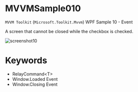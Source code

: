 # MVVMSample010
`MVVM Toolkit` (`Microsoft.Toolkit.Mvvm`) WPF Sample 10 - Event

A screen that cannot be closed while the checkbox is checked.

![screenshot10](https://user-images.githubusercontent.com/81235941/118587067-df2bb500-b7d6-11eb-8103-a959f46da485.png)

# Keywords

* RelayCommand&lt;T&gt;
* Window.Loaded Event
* Window.Closing Event

